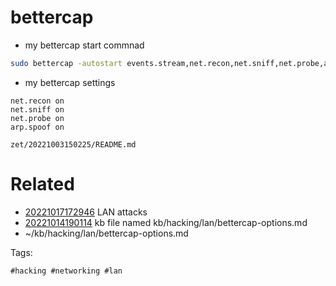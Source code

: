 # bettercap

- my bettercap start commnad
```bash
sudo bettercap -autostart events.stream,net.recon,net.sniff,net.probe,arp.spoof,any.proxy
```

- my bettercap settings
```
net.recon on
net.sniff on
net.probe on
arp.spoof on
```

` zet/20221003150225/README.md `

# Related

- [20221017172946](/zet/20221017172946/README.md) LAN attacks
- [20221014190114](/zet/20221014190114/README.md) kb file named kb/hacking/lan/bettercap-options.md
- ~/kb/hacking/lan/bettercap-options.md

Tags:

    #hacking #networking #lan

